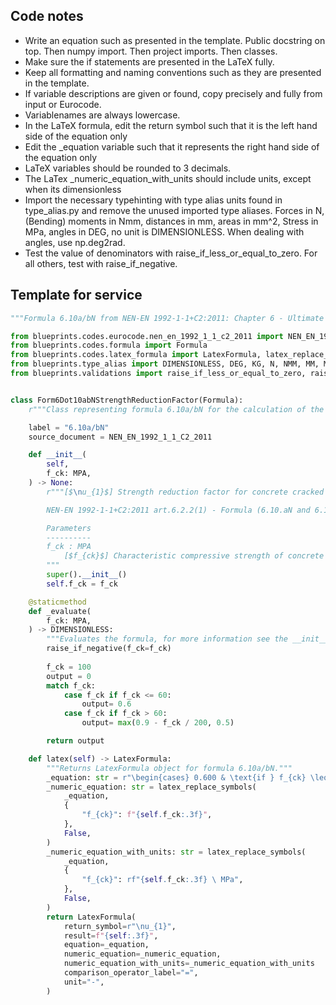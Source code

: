 ## Code notes

- Write an equation such as presented in the template. Public docstring on top. Then numpy import. Then project imports. Then classes.
- Make sure the if statements are presented in the LaTeX fully. 
- Keep all formatting and naming conventions such as they are presented in the template. 
- If variable descriptions are given or found, copy precisely and fully from input or Eurocode. 
- Variablenames are always lowercase.
- In the LaTeX formula, edit the return symbol such that it is the left hand side of the equation only
- Edit the _equation variable such that it represents the right hand side of the equation only
- LaTeX variables should be rounded to 3 decimals.  
- The LaTex _numeric_equation_with_units should include units, except when its dimensionless
- Import the necessary typehinting with type alias units found in type_alias.py and remove the unused imported type aliases. Forces in N, (Bending) moments in Nmm, distances in mm, areas in mm^2, Stress in MPa, angles in DEG, no unit is DIMENSIONLESS. When dealing with angles, use np.deg2rad.
- Test the value of denominators with raise_if_less_or_equal_to_zero. For all others, test with raise_if_negative.

## Template for service

```python
"""Formula 6.10a/bN from NEN-EN 1992-1-1+C2:2011: Chapter 6 - Ultimate limit state."""

from blueprints.codes.eurocode.nen_en_1992_1_1_c2_2011 import NEN_EN_1992_1_1_C2_2011
from blueprints.codes.formula import Formula
from blueprints.codes.latex_formula import LatexFormula, latex_replace_symbols
from blueprints.type_alias import DIMENSIONLESS, DEG, KG, N, NMM, MM, MM2, MM3, MM4, MPA
from blueprints.validations import raise_if_less_or_equal_to_zero, raise_if_negative


class Form6Dot10abNStrengthReductionFactor(Formula):
    r"""Class representing formula 6.10a/bN for the calculation of the strength reduction factor for concrete cracked in shear."""

    label = "6.10a/bN"
    source_document = NEN_EN_1992_1_1_C2_2011

    def __init__(
        self,
        f_ck: MPA,
    ) -> None:
        r"""[$\nu_{1}$] Strength reduction factor for concrete cracked in shear [-].

        NEN-EN 1992-1-1+C2:2011 art.6.2.2(1) - Formula (6.10.aN and 6.10.bN)

        Parameters
        ----------
        f_ck : MPA
            [$f_{ck}$] Characteristic compressive strength of concrete [$MPa$].
        """
        super().__init__()
        self.f_ck = f_ck

    @staticmethod
    def _evaluate(
        f_ck: MPA,
    ) -> DIMENSIONLESS:
        """Evaluates the formula, for more information see the __init__ method."""
        raise_if_negative(f_ck=f_ck)
		
		f_ck = 100
		output = 0
		match f_ck:
			case f_ck if f_ck <= 60:
				output= 0.6
			case f_ck if f_ck > 60:
				output= max(0.9 - f_ck / 200, 0.5)

        return output

    def latex(self) -> LatexFormula:
        """Returns LatexFormula object for formula 6.10a/bN."""
        _equation: str = r"\begin{cases} 0.600 & \text{if } f_{ck} \leq 60 \ MPa \\ \max\left(0.9 - \frac{f_{ck}}{200}, 0.5\right) & \text{if } f_{ck} > 60 \ MPa \end{cases}"
        _numeric_equation: str = latex_replace_symbols(
            _equation,
            {
                "f_{ck}": f"{self.f_ck:.3f}",
            },
            False,
        )
        _numeric_equation_with_units: str = latex_replace_symbols(
            _equation,
            {
                "f_{ck}": rf"{self.f_ck:.3f} \ MPa",
            },
            False,
        )
        return LatexFormula(
            return_symbol=r"\nu_{1}",
            result=f"{self:.3f}",
            equation=_equation,
            numeric_equation=_numeric_equation,
            numeric_equation_with_units=_numeric_equation_with_units
            comparison_operator_label="=",
            unit="-",
        )

```